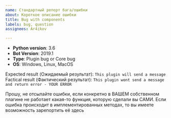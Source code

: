 ```yaml
---
name: Стандартный репорт бага/ошибки
about: Короткое описание ошибки
title: Bug with components
labels: bug, question
assignees: Ar4ikov

---
```


- **Python version**: 3.6
- **Bot Version**: 2019.1
- **Type**: Plugin bug or Core bug
- **OS**: Windows, Linux, MacOS

Expected result (Ожидаемый результат):
`This plugin will send a message`
Factical result (Фактический результат):
`This plugin wont send a message and return error - YOUR ERROR`

Прошу, не отсылайте ошибки, если конкретно в ВАШЕМ собственном плагине не работает какая-то функция, которую сделали вы САМИ. Если ошибка происходит в имплементированных методах, то вы имеете возможность зарепортить её здесь
